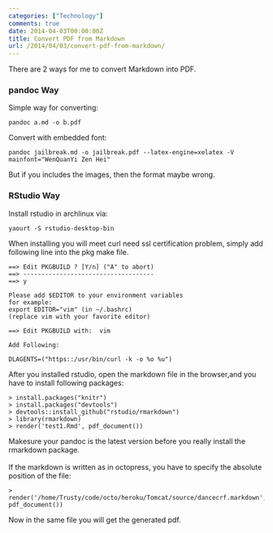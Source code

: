 ```yaml
---
categories: ["Technology"]
comments: true
date: 2014-04-03T00:00:00Z
title: Convert PDF from Markdown
url: /2014/04/03/convert-pdf-from-markdown/
---
```


There are 2 ways for me to convert Markdown into PDF. <br />   
### pandoc Way
Simple way for converting:<br />   

```
pandoc a.md -o b.pdf

```
Convert with embedded font:<br />    

```
pandoc jailbreak.md -o jailbreak.pdf --latex-engine=xelatex -V mainfont="WenQuanYi Zen Hei"

```
But if you includes the images, then the format maybe wrong.<br />   
### RStudio Way
Install rstudio in archlinux via:<br />   

```
yaourt -S rstudio-desktop-bin

```
When installing you will meet curl need ssl certification problem, simply add following line into the pkg make file.<br />   

```
==> Edit PKGBUILD ? [Y/n] ("A" to abort)
==> ------------------------------------
==> y

Please add $EDITOR to your environment variables
for example:
export EDITOR="vim" (in ~/.bashrc)
(replace vim with your favorite editor)

==> Edit PKGBUILD with:  vim

Add Following:   

DLAGENTS=("https::/usr/bin/curl -k -o %o %u")

```
After you installed rstudio, open the markdown file in the browser,and you have to install following packages:<br />   

```
> install.packages("knitr")
> install.packages("devtools")
> devtools::install_github("rstudio/rmarkdown")
> library(rmarkdown)
> render('test1.Rmd', pdf_document())

```
Makesure your pandoc is the latest version before you really install the rmarkdown package.<br />   
If the markdown is written as in octopress, you have to specify the absolute position of the file:<br />   

```
>  render('/home/Trusty/code/octo/heroku/Tomcat/source/dancecrf.markdown', pdf_document())

```
Now in the same file you will get the generated pdf.<br />
